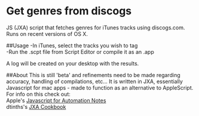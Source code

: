 # Get genres from discogs
JS (JXA) script that fetches genres for iTunes tracks using discogs.com.   
Runs on recent versions of OS X.

##Usage
-In iTunes, select the tracks you wish to tag   
-Run the .scpt file from Script Editor or compile it as an .app

A log will be created on your desktop with the results.

##About
This is still 'beta' and refinements need to be made regarding accuracy, handling of compilations, etc...
It is written in JXA, essentially Javascript for mac apps - made to function as an alternative to AppleScript.  
For info on this check out:   
Apple's [Javascript for Automation Notes](https://developer.apple.com/library/mac/releasenotes/InterapplicationCommunication/RN-JavaScriptForAutomation/)   
dtinths's [JXA Cookbook](https://github.com/dtinth/JXA-Cookbook)
